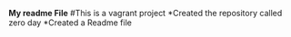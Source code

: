 **My readme File**
#This is a vagrant project
*Created the repository called zero day
*Created a Readme file

